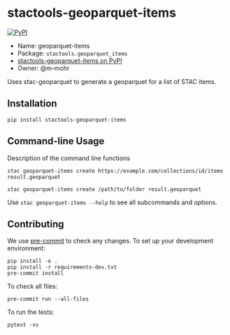 # stactools-geoparquet-items

[![PyPI](https://img.shields.io/pypi/v/stactools-geoparquet-items)](https://pypi.org/project/stactools-geoparquet-items/)

- Name: geoparquet-items
- Package: `stactools.geoparquet_items`
- [stactools-geoparquet-items on PyPI](https://pypi.org/project/stactools-geoparquet-items/)
- Owner: @m-mohr

Uses stac-geoparquet to generate a geoparquet for a list of STAC items.

## Installation

```shell
pip install stactools-geoparquet-items
```

## Command-line Usage

Description of the command line functions

```shell
stac geoparquet-items create https://example.com/collections/id/items result.geoparquet
```

```shell
stac geoparquet-items create /path/to/folder result.geoparquet
```

Use `stac geoparquet-items --help` to see all subcommands and options.

## Contributing

We use [pre-commit](https://pre-commit.com/) to check any changes.
To set up your development environment:

```shell
pip install -e .
pip install -r requirements-dev.txt
pre-commit install
```

To check all files:

```shell
pre-commit run --all-files
```

To run the tests:

```shell
pytest -vv
```
